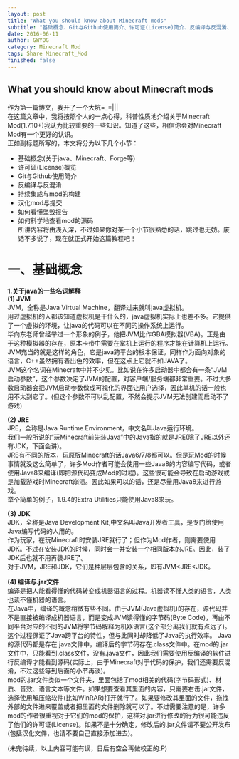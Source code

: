 ```yaml
---
layout: post
title: "What you should know about Minecraft mods"
subtitle: "基础概念、Git与Github使用简介、许可证(License)简介、反编译与反混淆、持续集成与mod的构建、汉化mod与提交、如何看懂坠毁报告、如何科学地查看mod的源码"
date: 2016-06-11
author: GWYOG
category: Minecraft Mod
tags: Share Minecraft_Mod
finished: false
---
```


## What you should know about Minecraft mods

作为第一篇博文，我开了一个大坑=_=|||  
在这篇文章中，我将按照个人的一点心得，科普性质地介绍关于Minecraft Mod(1.7.10+)我认为比较重要的一些知识。知道了这些，相信你会对Minecraft Mod有一个更好的认识。  
正如副标题所写的，本文将分为以下几个小节：  
* 基础概念(关于java、Minecraft、Forge等)  
* 许可证(License)概览   
* Git与Github使用简介  
* 反编译与反混淆  
* 持续集成与mod的构建  
* 汉化mod与提交  
* 如何看懂坠毁报告  
* 如何科学地查看mod的源码  
所讲内容将由浅入深，不过如果你对某一个小节很熟悉的话，跳过也无妨。废话不多说了，现在就正式开始这篇教程吧！  

# 一、基础概念
**1.关于java的一些名词解释**  
**(1) JVM**  
JVM，全称是Java Virtual Machine，翻译过来就叫java虚拟机。  
用过虚拟机的人都该知道虚拟机是干什么的，java虚拟机实际上也差不多。它提供了一个虚拟的环境，让java的代码可以在不同的操作系统上运行。  
毕向东老师曾经举过一个形象的例子，他把JVM比作GBA模拟器(VBA)。正是由于这种模拟器的存在，原本卡带中需要在掌机上运行的程序才能在计算机上运行。JVM充当的就是这样的角色，它是java跨平台的根本保证。同样作为面向对象的语言，C++虽然拥有着出色的效率，但在这点上它就不如JAVA了。  
JVM这个名词在Minecraft中并不少见。比如说在许多启动器中都会有一条“JVM启动参数”，这个参数决定了JVM的配置，对客户端/服务端都非常重要。不过大多数启动器会把JVM启动参数做成可视化的界面让用户选择，因此单机的话一般也用不太到它了。(但这个参数不可以乱配置，不然会提示JVM无法创建而启动不了游戏)  
  
**(2) JRE**  
JRE，全称是Java Runtime Environment，中文名叫Java运行环境。  
我们一般所说的“玩Minecraft前先装Java”中的Java指的就是JRE(除了JRE以外还有JDK，下面会讲)。  
JRE有不同的版本，玩原版Minecraft的话Java6/7/8都可以。但是玩Mod的时候事情就没这么简单了，许多Mod作者可能会使用一些Java8的内容编写代码，或者使用Java8来编译(即把源代码变成Mod的过程)。这些很可能会导致在启动游戏或是加载游戏时Minecraft崩溃。因此如果可以的话，还是尽量用Java8来进行游戏。  
举个简单的例子，1.9.4的Extra Utilities只能使用Java8来玩。  
  
**(3) JDK**  
JDK，全称是Java Development Kit,中文名叫Java开发者工具，是专门给使用Java编写代码的人用的。  
作为玩家，在玩Minecraft时安装JRE就行了；但作为Mod作者，则需要使用JDK。不过在安装JDK的时候，同时会一并安装一个相同版本的JRE。因此，装了JDK后也就不用再装JRE了。  
对于JVM，JRE和JDK，它们是种层层包含的关系，即有JVM<JRE<JDK。

**(4) 编译与.jar文件**  
编译是把人能看得懂的代码转变成机器语言的过程。机器读不懂人类的语言，人类也读不懂机器的语言。  
在Java中，编译的概念稍微有些不同。由于JVM(Java虚拟机)的存在，源代码并不是直接被编译成机器语言，而是变成JVM读得懂的字节码(Byte Code)，再由不同平台对应的不同的JVM将字节码解释为机器语言(这个部分离我们就有点远了)。这个过程保证了Java跨平台的特性，但与此同时却降低了Java的执行效率。
Java的源代码都是存在.java文件中，编译后的字节码存在.class文件中。在mod的.jar文件中，只能看到.class文件，没有.java文件，因此我们需要使用反编译的软件进行反编译才能看到源码(实际上，由于Minecraft对于代码的保护，我们还需要反混淆，不过这些等到后面的小节再谈)。  
mod的.jar文件类似一个文件夹，里面包括了mod相关的代码(字节码形式)、材质、音效、语言文本等文件。如果想要查看其里面的内容，只需要右击.jar文件，选择使用解压缩软件(比如WinRAR)打开就行了。如果要修改其里面的文件，拖拽外部的文件进来覆盖或者把里面的文件删除就可以了。不过需要注意的是，许多mod的作者很重视对于它们的mod的保护，这样对.jar进行修改的行为很可能违反了他们的许可证(License)。如果不是十分确定，修改后的.jar文件请不要公开发布(包括汉化文件，也请不要自己直接添加进去)。

(未完待续，以上内容可能有误，日后有空会再做校正的:P)
